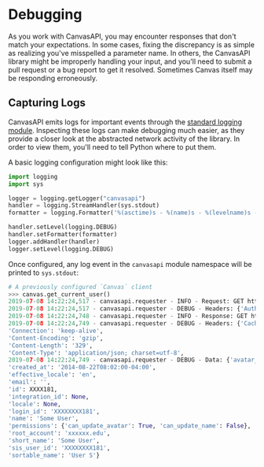 # Debugging

As you work with CanvasAPI, you may encounter responses that don't match
your expectations. In some cases, fixing the discrepancy is as simple as
realizing you've misspelled a parameter name. In others, the CanvasAPI
library might be improperly handling your input, and you'll need to
submit a pull request or a bug report to get it resolved. Sometimes
Canvas itself may be responding erroneously.

## Capturing Logs

CanvasAPI emits logs for important events through the [standard logging
module](https://docs.python.org/3/library/logging.html). Inspecting
these logs can make debugging much easier, as they provide a closer look
at the abstracted network activity of the library. In order to view
them, you'll need to tell Python where to put them.

A basic logging configuration might look like this:

``` python
import logging
import sys

logger = logging.getLogger("canvasapi")
handler = logging.StreamHandler(sys.stdout)
formatter = logging.Formatter('%(asctime)s - %(name)s - %(levelname)s - %(message)s')

handler.setLevel(logging.DEBUG)
handler.setFormatter(formatter)
logger.addHandler(handler)
logger.setLevel(logging.DEBUG)
```

Once configured, any log event in the `canvasapi` module namespace will
be printed to `sys.stdout`:

``` python
# A previously configured `Canvas` client
>>> canvas.get_current_user()
2019-07-08 14:22:24,517 - canvasapi.requester - INFO - Request: GET https://base/api/v1/users/self
2019-07-08 14:22:24,517 - canvasapi.requester - DEBUG - Headers: {'Authorization': '****4BSt'}
2019-07-08 14:22:24,748 - canvasapi.requester - INFO - Response: GET https://base/api/v1/users/self 200
2019-07-08 14:22:24,749 - canvasapi.requester - DEBUG - Headers: {'Cache-Control': 'max-age=0, private, must-revalidate',
'Connection': 'keep-alive',
'Content-Encoding': 'gzip',
'Content-Length': '329',
'Content-Type': 'application/json; charset=utf-8',
2019-07-08 14:22:24,749 - canvasapi.requester - DEBUG - Data: {'avatar_url': 'https://base/images/thumbnails/43244/Umo5dyAg0OS3tpDtDN',
'created_at': '2014-08-22T08:02:00-04:00',
'effective_locale': 'en',
'email': '',
'id': XXXX181,
'integration_id': None,
'locale': None,
'login_id': 'XXXXXXXX181',
'name': 'Some User',
'permissions': {'can_update_avatar': True, 'can_update_name': False},
'root_account': 'xxxxxx.edu',
'short_name': 'Some User',
'sis_user_id': 'XXXXXXXX181',
'sortable_name': 'User S'}
```
